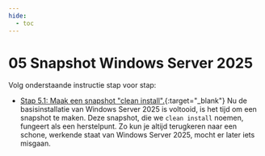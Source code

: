 ```yaml
---
hide:
  - toc
---
```


# 05 Snapshot Windows Server 2025

Volg onderstaande instructie stap voor stap:

- [Stap 5.1: Maak een snapshot "clean install".](../../howtos/maak-snapshot-windows-server2025-vm-virtualbox-clean/index.md){:target="_blank"} 
Nu de basisinstallatie van Windows Server 2025  is voltooid, is het tijd om een snapshot te maken. Deze snapshot, die we `clean install` noemen, fungeert als een herstelpunt. Zo kun je altijd terugkeren naar een schone, werkende staat van Windows Server 2025, mocht er later iets misgaan.
